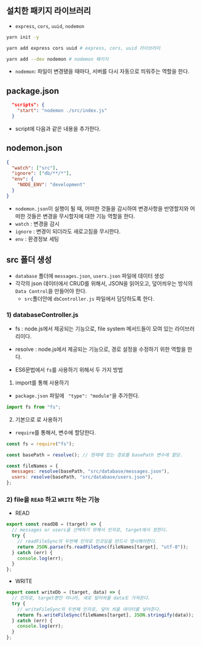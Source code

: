 ## 설치한 패키지 라이브러리

- `express`, `cors`, `uuid`, `nodemon`

```bash
yarn init -y

yarn add express cors uuid # express, cors, uuid 라이브러리

yarn add --dev nodemon # nodemon 패키지
```

- `nodemon`: 파일이 변경됐을 때마다, 서버를 다시 자동으로 띄워주는 역할을 한다.

## package.json

```json
  "scripts": {
    "start": "nodemon ./src/index.js"
  }
```

- script에 다음과 같은 내용을 추가한다.

## nodemon.json

```json
{
  "watch": ["src"],
  "ignore": ["db/**/*"],
  "env": {
    "NODE_ENV": "development"
  }
}
```

- `nodemon.json`이 실행이 될 때, 어떠한 것들을 감시하여 변경사항을 반영할지와 어떠한 것들은 변경을 무시할지에 대한 기능 역할을 한다.
- `watch` : 변경을 감시
- `ignore` : 변경이 되더라도 새로고침을 무시한다.
- `env` : 환경정보 세팅

## src 폴더 생성

- `database` 폴더에 `messages.json`, `users.json` 파일에 데이터 생성
- 각각의 json 데이터에서 CRUD를 위해서, JSON을 읽어오고, 덮어씌우는 방식의 `Data Control`을 만들어야 한다.
  - `src`폴더안에 `dbController.js` 파일에서 담당하도록 한다.

### 1) databaseController.js

- fs : node.js에서 제공되는 기능으로, file system 메서드들이 모여 있는 라이브러리이다.
- resolve : node.js에서 제공되는 기능으로, 경로 설정을 수정하기 위한 역할을 한다.

- ES6문법에서 `fs`를 사용하기 위해서 두 가지 방법

1. import를 통해 사용하기

- `package.json` 파일에 ` "type": "module"`을 추가한다.

```js
import fs from "fs";
```

2. 기본으로 로 사용하기

- `require`를 통해서, 변수에 할당한다.

```js
const fs = require("fs");
```

```js
const basePath = resolve(); // 현재에 있는 경로를 basePath 변수에 할당.

const fileNames = {
  messages: resolve(basePath, "src/database/messages.json"),
  users: resolve(basePath, "src/database/users.json"),
};
```

### 2) file을 `READ` 하고 `WRITE` 하는 기능

- READ

```js
export const readDB = (target) => {
  // messages or users을 선택하기 위해서 인자로, target에서 정한다.
  try {
    // readFileSync의 두번째 인자로 인코딩을 반드시 명시해야한다.
    return JSON.parse(fs.readFileSync(fileNames[target], "utf-8"));
  } catch (err) {
    console.log(err);
  }
};
```

- WRITE

```js
export const writeDb = (target, data) => {
  // 인자로, target뿐만 아니라, 새로 덮어씌울 data도 가져온다.
  try {
    // writeFileSync의 두번째 인자로, 덮어 씌울 데이터를 넣어준다.
    return fs.writeFileSync(fileNames[target], JSON.stringify(data));
  } catch (err) {
    console.log(err);
  }
};
```
